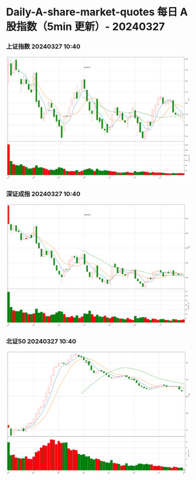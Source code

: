 
# Daily-A-share-market-quotes 每日 A 股指数（5min 更新）- 20240327

### 上证指数 20240327 10:40
![](./fig/2024/3/20240327-sh000001.png)

### 深证成指 20240327 10:40
![](./fig/2024/3/20240327-sz399001.png)

### 北证50 20240327 10:40
![](./fig/2024/3/20240327-bj899050.png)
